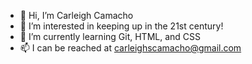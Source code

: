 - 👋 Hi, I’m Carleigh Camacho
- 👀 I’m interested in keeping up in the 21st century!
- 🌱 I’m currently learning Git, HTML, and CSS
- 📫 I can be reached at carleighscamacho@gmail.com

<!---
cscamacho/cscamacho is a ✨ special ✨ repository because its `README.md` (this file) appears on your GitHub profile.
You can click the Preview link to take a look at your changes.
--->
